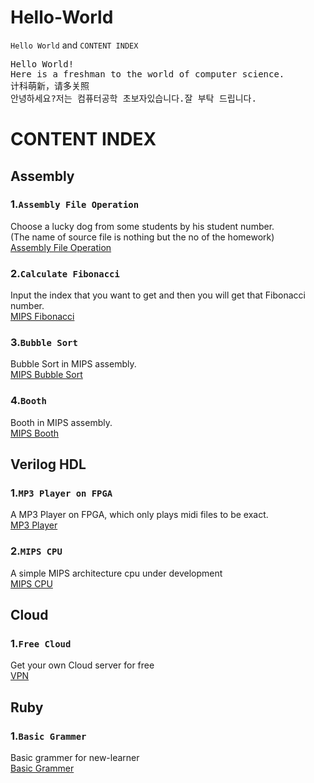 # Hello-World
`Hello World` and `CONTENT INDEX`  

<pre>
Hello World!
Here is a freshman to the world of computer science.  
计科萌新，请多关照  
안녕하세요?저는 컴퓨터공학 초보자있습니다.잘 부탁 드립니다.
</pre>


# CONTENT INDEX  
## Assembly  
### 1.`Assembly File Operation`  
Choose a lucky dog from some students by his student number.  
(The name of source file is nothing but the no of the homework)  
[Assembly File Operation](https://github.com/Mionger/Assembly/blob/master/project/K.ASM "Assembly File Operation")  
  
### 2.`Calculate Fibonacci`  
Input the index that you want to get and then you will get that Fibonacci number.  
[MIPS Fibonacci](https://github.com/Mionger/Assembly/blob/master/homework/Fibonacci.asm "Fibonacci")  
  
### 3.`Bubble Sort`  
Bubble Sort in MIPS assembly.  
[MIPS Bubble Sort](https://github.com/Mionger/Assembly/blob/master/homework/BubbleSort.asm "MIPS Bubble Sort")  
  
### 4.`Booth`  
Booth in MIPS assembly.  
[MIPS Booth](https://github.com/Mionger/Assembly/blob/master/homework/Booth.asm "MIPS Booth")  
  
## Verilog HDL  
### 1.`MP3 Player on FPGA`  
A MP3 Player on FPGA, which only plays midi files to be exact.  
[MP3 Player](https://github.com/Mionger/mp3-player "MP3 Player on FPGA")  
  
### 2.`MIPS CPU`  
A simple MIPS architecture cpu under development  
[MIPS CPU](https://github.com/Mionger/MIPS-CPU "MIPS CPU")  
  
## Cloud  
### 1.`Free Cloud`  
Get your own Cloud server for free  
[VPN](https://github.com/Mionger/AWS-Cloud/blob/master/CreatNewInstance.md "Creat New Account")  
  
## Ruby  
### 1.`Basic Grammer`  
Basic grammer for new-learner  
[Basic Grammer](https://github.com/Mionger/Ruby/blob/master/BasicGrammer.rb "Basic Grammer")  
